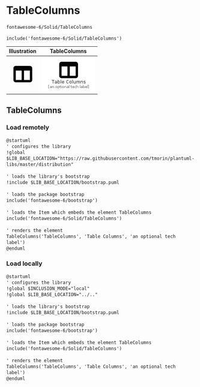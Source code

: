 # TableColumns


```text
fontawesome-6/Solid/TableColumns
```

```text
include('fontawesome-6/Solid/TableColumns')
```



| Illustration | TableColumns |
| :---: | :---: |
| ![illustration for Illustration](../../fontawesome-6/Solid/TableColumns.png) | ![illustration for TableColumns](../../fontawesome-6/Solid/TableColumns.Local.png) |




## TableColumns

### Load remotely
```plantuml
@startuml
' configures the library
!global $LIB_BASE_LOCATION="https://raw.githubusercontent.com/tmorin/plantuml-libs/master/distribution"

' loads the library's bootstrap
!include $LIB_BASE_LOCATION/bootstrap.puml

' loads the package bootstrap
include('fontawesome-6/bootstrap')

' loads the Item which embeds the element TableColumns
include('fontawesome-6/Solid/TableColumns')

' renders the element
TableColumns('TableColumns', 'Table Columns', 'an optional tech label')
@enduml
```

### Load locally
```plantuml
@startuml
' configures the library
!global $INCLUSION_MODE="local"
!global $LIB_BASE_LOCATION="../.."

' loads the library's bootstrap
!include $LIB_BASE_LOCATION/bootstrap.puml

' loads the package bootstrap
include('fontawesome-6/bootstrap')

' loads the Item which embeds the element TableColumns
include('fontawesome-6/Solid/TableColumns')

' renders the element
TableColumns('TableColumns', 'Table Columns', 'an optional tech label')
@enduml
```

